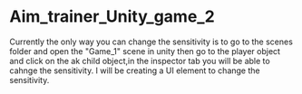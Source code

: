 # Aim_trainer_Unity_game_2
Currently the only way you can change the sensitivity is to go to the scenes folder and open the "Game_1" scene in unity then go to the player object and click on the ak child object,in the inspector tab you will be able to cahnge the sensitivity.
I will be creating a UI element to change the sensitivity.
